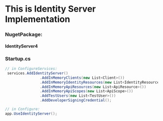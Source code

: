 ﻿# This is Identity Server Implementation
### NugetPackage:
#### IdentityServer4 
### Startup.cs
```cs
// in ConfigureServices:
 services.AddIdentityServer()
                .AddInMemoryClients(new List<Client>())
                .AddInMemoryIdentityResources(new List<IdentityResource>())
                .AddInMemoryApiResources(new List<ApiResource>())
                .AddInMemoryApiScopes(new List<ApiScope>())
                .AddTestUsers(new List<TestUser>())
                .AddDeveloperSigningCredential();

// in Configure:
app.UseIdentityServer();
```

